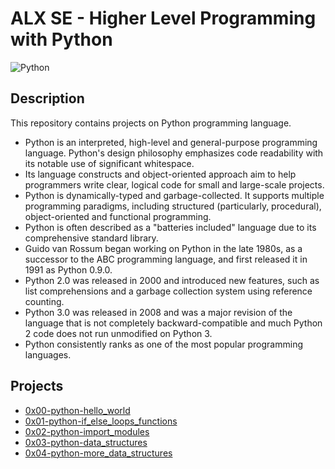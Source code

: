 # ALX SE - Higher Level Programming with Python
![Python](https://www.python.org/static/community_logos/python-logo-master-v3-TM.png)
## Description
This repository contains projects on Python programming language.
* Python is an interpreted, high-level and general-purpose programming language. Python's design philosophy emphasizes code readability with its notable use of significant whitespace.
* Its language constructs and object-oriented approach aim to help programmers write clear, logical code for small and large-scale projects.
* Python is dynamically-typed and garbage-collected. It supports multiple programming paradigms, including structured (particularly, procedural), object-oriented and functional programming.
* Python is often described as a "batteries included" language due to its comprehensive standard library.
* Guido van Rossum began working on Python in the late 1980s, as a successor to the ABC programming language, and first released it in 1991 as Python 0.9.0.
* Python 2.0 was released in 2000 and introduced new features, such as list comprehensions and a garbage collection system using reference counting.
* Python 3.0 was released in 2008 and was a major revision of the language that is not completely backward-compatible and much Python 2 code does not run unmodified on Python 3.
* Python consistently ranks as one of the most popular programming languages.
## Projects
* [0x00-python-hello_world](./0x00-python-hello_world)
* [0x01-python-if_else_loops_functions](./0x01-python-if_else_loops_functions)
* [0x02-python-import_modules](./0x02-python-import_modules)
* [0x03-python-data_structures](./0x03-python-data_structures)
* [0x04-python-more_data_structures](./0x04-python-more_data_structures)
